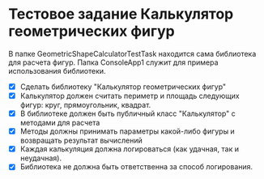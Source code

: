# Тестовое задание Калькулятор геометрических фигур

В папке GeometricShapeCalculatorTestTask находится сама библиотека для расчета фигур.
Папка ConsoleApp1 служит для примера использования библиотеки.

- [x] Сделать библиотеку "Калькулятор геометрических фигур"
- [x] Калькулятор должен считать периметр и площадь следующих фигур: круг, прямоугольник,
квадрат.
- [x] В библиотеке должен быть публичный класс "Калькулятор" c методами для расчета
- [x] Методы должны принимать параметры какой-либо фигуры и возвращать результат вычислений
- [x] Каждая калькуляция должна логироваться (как удачная, так и неудачная).
- [x] Библиотека не должна быть ответственна за способ логирования.

